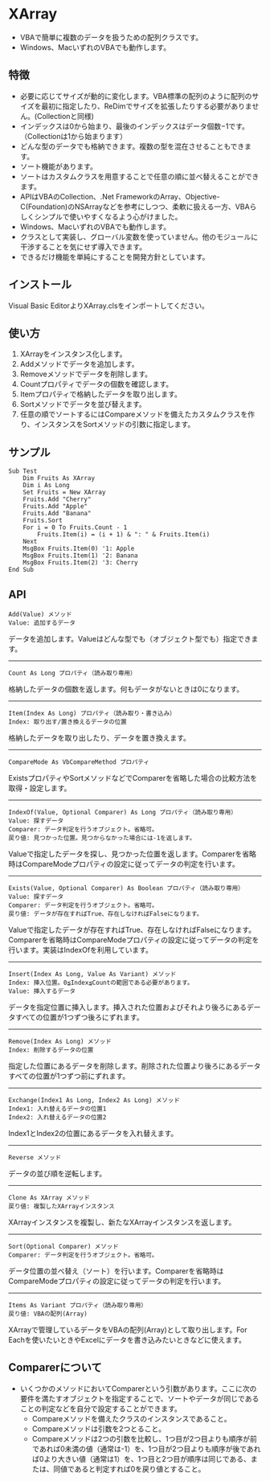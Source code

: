 # XArray

 * VBAで簡単に複数のデータを扱うための配列クラスです。
 * Windows、MacいずれのVBAでも動作します。

## 特徴

 * 必要に応じてサイズが動的に変化します。VBA標準の配列のように配列のサイズを最初に指定したり、ReDimでサイズを拡張したりする必要がありません。(Collectionと同様)
 * インデックスは0から始まり、最後のインデックスはデータ個数−1です。（Collectionは1から始まります）
 * どんな型のデータでも格納できます。複数の型を混在させることもできます。
 * ソート機能があります。
 * ソートはカスタムクラスを用意することで任意の順に並べ替えることができます。
 * APIはVBAのCollection、.Net FrameworkのArray、Objective-C(Foundation)のNSArrayなどを参考にしつつ、柔軟に扱える一方、VBAらしくシンプルで使いやすくなるよう心がけました。
 * Windows、MacいずれのVBAでも動作します。
 * クラスとして実装し、グローバル変数を使っていません。他のモジュールに干渉することを気にせず導入できます。
 * できるだけ機能を単純にすることを開発方針としています。

## インストール

Visual Basic EditorよりXArray.clsをインポートしてください。

## 使い方

 1. XArrayをインスタンス化します。
 2. Addメソッドでデータを追加します。
 3. Removeメソッドでデータを削除します。
 4. Countプロパティでデータの個数を確認します。
 5. Itemプロパティで格納したデータを取り出します。
 6. Sortメソッドでデータを並び替えます。
 7. 任意の順でソートするにはCompareメソッドを備えたカスタムクラスを作り、インスタンスをSortメソッドの引数に指定します。

## サンプル

	Sub Test
		Dim Fruits As XArray
		Dim i As Long
		Set Fruits = New XArray
		Fruits.Add "Cherry"
		Fruits.Add "Apple"
		Fruits.Add "Banana"
		Fruits.Sort
		For i = 0 To Fruits.Count - 1
			Fruits.Item(i) = (i + 1) & ": " & Fruits.Item(i)
		Next
		MsgBox Fruits.Item(0) '1: Apple
		MsgBox Fruits.Item(1) '2: Banana
		MsgBox Fruits.Item(2) '3: Cherry
	End Sub

## API

	Add(Value) メソッド
	Value: 追加するデータ
データを追加します。Valueはどんな型でも（オブジェクト型でも）指定できます。
********************************
	Count As Long プロパティ（読み取り専用）
格納したデータの個数を返します。何もデータがないときは0になります。
********************************
	Item(Index As Long) プロパティ（読み取り・書き込み）
	Index: 取り出す/置き換えるデータの位置
格納したデータを取り出したり、データを置き換えます。
********************************
	CompareMode As VbCompareMethod プロパティ
ExistsプロパティやSortメソッドなどでComparerを省略した場合の比較方法を取得・設定します。
********************************
	IndexOf(Value, Optional Comparer) As Long プロパティ（読み取り専用）
	Value: 探すデータ
	Comparer: データ判定を行うオブジェクト。省略可。
	戻り値: 見つかった位置。見つからなかった場合には-1を返します。
Valueで指定したデータを探し、見つかった位置を返します。Comparerを省略時はCompareModeプロパティの設定に従ってデータの判定を行います。
********************************
	Exists(Value, Optional Comparer) As Boolean プロパティ（読み取り専用）
	Value: 探すデータ
	Comparer: データ判定を行うオブジェクト。省略可。
	戻り値: データが存在すればTrue、存在しなければFalseになります。
Valueで指定したデータが存在すればTrue、存在しなければFalseになります。Comparerを省略時はCompareModeプロパティの設定に従ってデータの判定を行います。実装はIndexOfを利用しています。
********************************
	Insert(Index As Long, Value As Variant) メソッド
	Index: 挿入位置。0≦Index≦Countの範囲である必要があります。
	Value: 挿入するデータ
データを指定位置に挿入します。挿入された位置およびそれより後ろにあるデータすべての位置が1つずつ後ろにずれます。
********************************
	Remove(Index As Long) メソッド
	Index: 削除するデータの位置
指定した位置にあるデータを削除します。削除された位置より後ろにあるデータすべての位置が1つずつ前にずれます。
********************************
	Exchange(Index1 As Long, Index2 As Long) メソッド
	Index1: 入れ替えるデータの位置1
	Index2: 入れ替えるデータの位置2
Index1とIndex2の位置にあるデータを入れ替えます。
********************************
	Reverse メソッド
データの並び順を逆転します。
********************************
	Clone As XArray メソッド
	戻り値: 複製したXArrayインスタンス
XArrayインスタンスを複製し、新たなXArrayインスタンスを返します。
********************************
	Sort(Optional Comparer) メソッド
	Comparer: データ判定を行うオブジェクト。省略可。
データ位置の並べ替え（ソート）を行います。Comparerを省略時はCompareModeプロパティの設定に従ってデータの判定を行います。
********************************
	Items As Variant プロパティ（読み取り専用）
	戻り値: VBAの配列(Array)
XArrayで管理しているデータをVBAの配列(Array)として取り出します。For Eachを使いたいときやExcelにデータを書き込みたいときなどに使えます。

## Comparerについて
 * いくつかのメソッドにおいてComparerという引数があります。ここに次の要件を満たすオブジェクトを指定することで、ソートやデータが同じであることの判定などを自分で設定することができます。
   * Compareメソッドを備えたクラスのインスタンスであること。
   * Compareメソッドは引数を2つとること。
   * Compareメソッドは2つの引数を比較し、1つ目が2つ目よりも順序が前であれば0未満の値（通常は-1）を、1つ目が2つ目よりも順序が後であれば0より大きい値（通常は1）を、1つ目と2つ目が順序は同じである、または、同値であると判定すれば0を戻り値とすること。